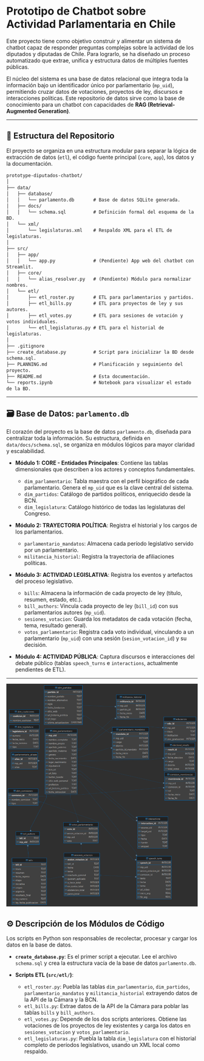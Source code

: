 # Prototipo de Chatbot sobre Actividad Parlamentaria en Chile

Este proyecto tiene como objetivo construir y alimentar un sistema de chatbot capaz de responder preguntas complejas sobre la actividad de los diputados y diputadas de Chile. Para lograrlo, se ha diseñado un proceso automatizado que extrae, unifica y estructura datos de múltiples fuentes públicas.

El núcleo del sistema es una base de datos relacional que integra toda la información bajo un identificador único por parlamentario (`mp_uid`), permitiendo cruzar datos de votaciones, proyectos de ley, discursos e interacciones políticas. Este repositorio de datos sirve como la base de conocimiento para un chatbot con capacidades de **RAG (Retrieval-Augmented Generation)**.

-----

## 📁 Estructura del Repositorio

El proyecto se organiza en una estructura modular para separar la lógica de extracción de datos (`etl`), el código fuente principal (`core`, `app`), los datos y la documentación.

```
prototype-diputados-chatbot/
│
├── data/
│   ├── database/
│   │   └── parlamento.db       # Base de datos SQLite generada.
│   ├── docs/
│   │   └── schema.sql          # Definición formal del esquema de la BD.
│   └── xml/
│       └── legislaturas.xml    # Respaldo XML para el ETL de legislaturas.
│
├── src/
│   ├── app/
│   │   └── app.py              # (Pendiente) App web del chatbot con Streamlit.
│   ├── core/
│   │   └── alias_resolver.py   # (Pendiente) Módulo para normalizar nombres.
│   └── etl/
│       ├── etl_roster.py       # ETL para parlamentarios y partidos.
│       ├── etl_bills.py        # ETL para proyectos de ley y sus autores.
│       ├── etl_votes.py        # ETL para sesiones de votación y votos individuales.
│       └── etl_legislaturas.py # ETL para el historial de legislaturas.
│
├── .gitignore
├── create_database.py          # Script para inicializar la BD desde schema.sql.
├── PLANNING.md                 # Planificación y seguimiento del proyecto.
├── README.md                   # Esta documentación.
└── reports.ipynb               # Notebook para visualizar el estado de la BD.
```

-----

## 🗃️ Base de Datos: `parlamento.db`

El corazón del proyecto es la base de datos `parlamento.db`, diseñada para centralizar toda la información. Su estructura, definida en `data/docs/schema.sql`, se organiza en módulos lógicos para mayor claridad y escalabilidad.

  * **Módulo 1: CORE - Entidades Principales**: Contiene las tablas dimensionales que describen a los actores y conceptos fundamentales.

      * `dim_parlamentario`: Tabla maestra con el perfil biográfico de cada parlamentario. Genera el `mp_uid` que es la clave central del sistema.
      * `dim_partidos`: Catálogo de partidos políticos, enriquecido desde la BCN.
      * `dim_legislatura`: Catálogo histórico de todas las legislaturas del Congreso.

  * **Módulo 2: TRAYECTORIA POLÍTICA**: Registra el historial y los cargos de los parlamentarios.

      * `parlamentario_mandatos`: Almacena cada período legislativo servido por un parlamentario.
      * `militancia_historial`: Registra la trayectoria de afiliaciones políticas.

  * **Módulo 3: ACTIVIDAD LEGISLATIVA**: Registra los eventos y artefactos del proceso legislativo.

      * `bills`: Almacena la información de cada proyecto de ley (título, resumen, estado, etc.).
      * `bill_authors`: Vincula cada proyecto de ley (`bill_id`) con sus parlamentarios autores (`mp_uid`).
      * `sesiones_votacion`: Guarda los metadatos de cada votación (fecha, tema, resultado general).
      * `votos_parlamentario`: Registra cada voto individual, vinculando a un parlamentario (`mp_uid`) con una sesión (`sesion_votacion_id`) y su decisión.

  * **Módulo 4: ACTIVIDAD PÚBLICA**: Captura discursos e interacciones del debate público (tablas `speech_turns` e `interactions`, actualmente pendientes de ETL).

-----

![Base de datos](images/diagram.png)



## ⚙️ Descripción de los Módulos de Código

Los scripts en Python son responsables de recolectar, procesar y cargar los datos en la base de datos.

  * **`create_database.py`**: Es el primer script a ejecutar. Lee el archivo `schema.sql` y crea la estructura vacía de la base de datos `parlamento.db`.

  * **Scripts ETL (`src/etl/`)**:

      * `etl_roster.py`: Puebla las tablas `dim_parlamentario`, `dim_partidos`, `parlamentario_mandatos` y `militancia_historial` extrayendo datos de la API de la Cámara y la BCN.
      * `etl_bills.py`: Extrae datos de la API de la Cámara para poblar las tablas `bills` y `bill_authors`.
      * `etl_votes.py`: Depende de los dos scripts anteriores. Obtiene las votaciones de los proyectos de ley existentes y carga los datos en `sesiones_votacion` y `votos_parlamentario`.
      * `etl_legislaturas.py`: Puebla la tabla `dim_legislatura` con el historial completo de períodos legislativos, usando un XML local como respaldo.

